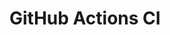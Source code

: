 # GitHub Actions CI
























































































































































































































































































































































































































































































































































































































































































































































































































































































































































































































































































































































































































































































































































































































































































































































































































































































































